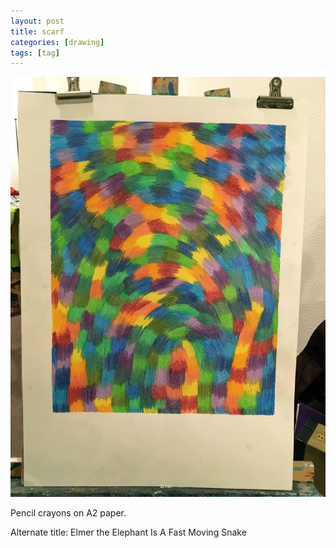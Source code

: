 ```yaml
---
layout: post
title: scarf
categories: [drawing]
tags: [tag]
---
```


[![alt](/assets/img/blog/2019/scarf-on-easel-1200x1600.jpg)](/assets/img/blog/2019/scarf-on-easel-1200x1600.jpg)

Pencil crayons on A2 paper.

Alternate title: Elmer the Elephant Is A Fast Moving Snake
